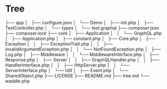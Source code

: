 # Tree

├── app
│   ├── configure.json
│   └── Demo
│       ├── init.php
│       ├── TestController.php
│       └── types
│           └── test.graphql
├── composer.json
├── composer.lock
├── core
│   ├── Application
│   │   └── GraphQL.php
│   ├── Application.php
│   ├── constant.php
│   ├── Core.php
│   ├── Exception
│   │   ├── ExceptionTrait.php
│   │   ├── InvalidArgumentException.php
│   │   └── NotFoundException.php
│   ├── Log.php
│   ├── Middleware
│   │   └── MiddlewareInterface.php
│   ├── Response.php
│   ├── Server
│   │   ├── GraphQLHandler.php
│   │   ├── HandlerInterface.php
│   │   ├── HttpServer.php
│   │   └── ServerInterface.php
│   └── Util
│       ├── Event.php
│       └── SharedObject.php
├── LICENSE
├── README.md
├── tree.md
└── waddle.php
